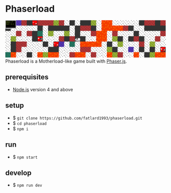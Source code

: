 # Phaserload
![Phaser load game play](phaserload-game-play.png)
Phaserload is a Motherload-like game built with [Phaser.js](https://github.com/photonstorm/phaser-ce).

## prerequisites
- [Node.js](https://nodejs.org/en/) version 4 and above

## setup
- $ `git clone https://github.com/fatlard1993/phaserload.git`
- $ `cd phaserload`
- $ `npm i`

## run
- $ `npm start`

## develop
- $ `npm run dev`
